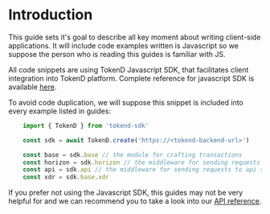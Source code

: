 # Introduction

This guide sets it's goal to describe all key moment about writing client-side applications. It will include
code examples written is Javascript so we suppose the person who is reading this guides is familiar with JS.

All code snippets are using TokenD Javascript SDK, that facilitates client integration into TokenD 
platform. Complete reference for javascript SDK is available [here][1].

To avoid code duplication, we will suppose this snippet is included into every example listed in guides: 

```js
    import { TokenD } from 'tokend-sdk'

    const sdk = await TokenD.create('https://<tokend-backend-url>')

    const base = sdk.base // the module for crafting transactions
    const horizon = sdk.horizon // the middleware for sending requests to horizon server
    const api = sdk.api // the middleware for sending requests to api server
    const xdr = sdk.base.xdr
```

If you prefer not using the Javascript SDK, this guides may not be very helpful for and we can recommend 
you to take a look into our [API reference][2].

[1]: https://tokend.gitlab.io/new-js-sdk
[2]: https://tokend.gitlab.io/docs

